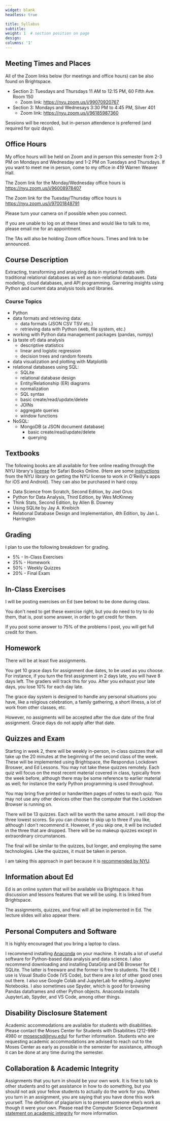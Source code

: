 ```yaml
---
widget: blank
headless: true

title: Syllabus
subtitle:
weight: 1  # section position on page
design:
columns: '1'
---
```

## Meeting Times and Places

All of the Zoom links below (for meetings and office hours) can be also found on Brightspace.

- Section 2: Tuesdays and Thursdays 11 AM to 12:15 PM, 60 Fifth Ave. Room 150
    - Zoom link: https://nyu.zoom.us/j/99070920767
- Section 3: Mondays and Wednesays 3:30 PM to 4:45 PM, Silver 401
    - Zoom link: https://nyu.zoom.us/j/96185987360

Sessions will be recorded, but in-person attendence is preferred (and required for quiz days).

## Office Hours

My office hours will be held on Zoom and in person this semester from 2-3 PM on Mondays and Wednesday and 1-2 PM on Tuesdays and Thursdays. If you want to meet me in person, come to my office in 419 Warren Weaver Hall.

The Zoom link for the Monday/Wednesday office hours is https://nyu.zoom.us/j/96008978407

The Zoom link for the Tuesday/Thursday office hours is https://nyu.zoom.us/j/97001848791

Please turn your camera on if possible when you connect.

If you are unable to log on at these times and would like to talk to me, please email me for an appointment.

The TAs will also be holding Zoom office hours. Times and link to be announced.

## Course Description

Extracting, transforming and analyzing data in myriad formats with traditional relational databases as well as non-relational databases. Data modeling, cloud databases, and API programming. Garnering insights using Python and current data analysis tools and libraries.

### Course Topics

* Python
* data formats and retrieving data:
  - data formats (JSON CSV TSV etc.)
  - retrieving data with Python (web, file system, etc.)
* working with Python data management packages (pandas, numpy)
* (a taste of) data analysis
  - descriptive statistics
  - linear and logistic regression
  - decision trees and random forests
* data visualization and plotting with Matplotlib
* relational databases using SQL:
  - SQLite
  - relational database design
  - Entity/Relationship (ER) diagrams
  - normalization
  - SQL syntax
  - basic create/read/update/delete
  - JOINs
  - aggregate queries
  - window functions
* NoSQL:
  - MongoDB (a JSON document database)
    + basic create/read/update/delete
    + querying

## Textbooks

The following books are all available for free online reading through the NYU library's [license](https://guides.nyu.edu/c.php?g=276639&p=1845282) for Safari Books Online. (Here are some [instructions](https://docs.google.com/document/d/1baUVxqR8Y8QV7qyCXf087jBVqJA-EkjE7j6AJvr2yO4/edit?usp=sharing) from the NYU library on getting the NYU license to work in O'Reilly's apps for iOS and Android). They can also be purchased in hard copy.

* Data Science from Scratch, Second Edition, by Joel Grus
* Python for Data Analysis, Third Edition, by Wes McKinney
* Think Stats, Second Edition, by Allen B. Downey
* Using SQLite by Jay A. Kreibich
* Relational Database Design and Implementation, 4th Edition, by Jan L. Harrington

## Grading

I plan to use the following breakdown for grading.

* 5% - In-Class Exercises
* 25% - Homework
* 50% - Weekly Quizzes
* 20% - Final Exam

## In-Class Exercises

I will be posting exercises on Ed (see below) to be done during class.

You don't need to get these exercise right, but you do need to try to do them, that is, post some answer, in order to get credit for them.

If you post some answer to 75% of the problems I post, you will get full credit for them.

## Homework

There will be at least five assignments.

You get 10 grace days for assignment due dates, to be used as you choose. For instance, if you turn the first assignment in 2 days late, you will have 8 days left. The graders will track this for you. After you exhaust your late days, you lose 10% for each day late.

The grace day system is designed to handle any personal situations you have, like a religious celebration, a family gathering, a short illness, a lot of work from other classes, etc.

However, no assigments will be accepted after the due date of the final assignment. Grace days do not apply after that date.

## Quizzes and Exam

Starting in week 2, there will be weekly in-person, in-class quizzes that will take up the 20 minutes at the beginning of the second class of the week. These will be implemented using Brightspace, the Respondus Lockdown Broswer, and Ed Lessons. You may not take these quizzes remotely. Each quiz will focus on the most recent material covered in class, typically from the week before, although there may be some reference to earlier material as well; for instance the early Python programming is used throughout.

You may bring five printed or handwritten pages of notes to each quiz. You may not use any other devices other
than the computer that the Lockdown Browser is running on.

There will be 13 quizzes. Each will be worth the same amount.  I will drop the three lowest scores. So you can choose to skip up to three if you like, although I don't recommend it. However, if you skip one, it will be included in the three that are dropped. There will be no makeup quizzes except in extraordinary circumstances.

The final will be similar to the quizzes, but longer, and employing the same technologies. Like the quizzes,
it must be taken in person.

I am taking this approach in part because it is [recommended by NYU](https://teachingsupport.hosting.nyu.edu/consultations/assessment/assessment-approaches/).

## Information about Ed

Ed is an online system that will be available via Brightspace. It has discussion and lessons features that 
we will be using. It is linked from Brightspace.

The assignments, quizzes, and final will all be implemented in Ed. The lecture slides will also appear there.

## Personal Computers and Software

It is highly encouraged that you bring a laptop to class.

I recommend installing [Anaconda](https://www.anaconda.com/) on your machine. It installs a lot of useful
software for Python-based data analysis and data science. I also recommend downloading and installing DataGrip and DB Browser for SQLite. The latter is freeware and the former is free to students. The IDE I use is
Visual Studio Code (VS Code), but there are a lot of other good ones out there. I also use Google Colab and JupyterLab for editing Jupyter Notebooks. I also sometimes use Spyder, which is good for browsing Pandas dataframes and other Python objects. Anaconda installs JupyterLab, Spyder, and VS Code, among other things.

## Disability Disclosure Statement

Academic accommodations are available for students with disabilities. Please contact the Moses Center for Students with Disabilities (212-998-4980 or mosescsd@nyu.edu) for further information. Students who are requesting academic accommodations are advised to reach out to the Moses Center as early as possible in the semester for assistance, although it can be done at any time during the semester.

## Collaboration & Academic Integrity

Assignments that you turn in should be your own work. It is fine to talk to other students and to get assistance in how to do something, but you should not ask your fellow students to actually do the work for you. When you turn in an assignment, you are saying that you have done this work yourself. The definition of plagiarism is to present someone else’s work as though it were your own. Please read the Computer Science Department [statement on academic integrity](https://cs.nyu.edu/home/undergrad/policy.html) for more information.

